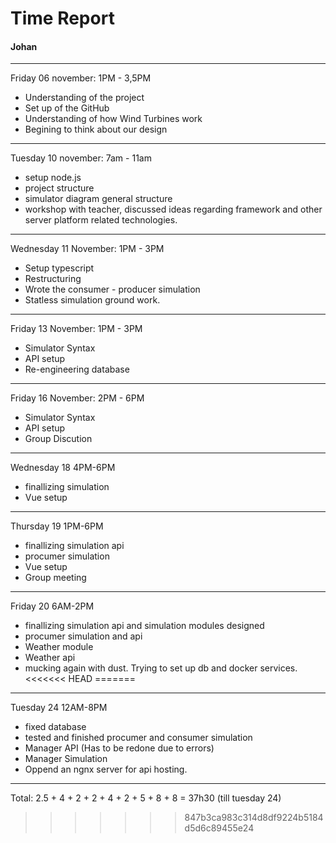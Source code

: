 # Time Report

#### Johan
___
Friday 06 november: 1PM - 3,5PM </br>

* Understanding of the project
* Set up of the GitHub
* Understanding of how Wind Turbines work
* Begining to think about our design
---

Tuesday 10 november: 7am - 11am </br>

* setup node.js
* project structure
* simulator diagram general structure
* workshop with teacher, discussed ideas regarding framework and other server platform related technologies. 
---

Wednesday 11 November: 1PM - 3PM </br>
* Setup typescript
* Restructuring
* Wrote the consumer - producer simulation
* Statless simulation ground work.

---
Friday 13 November: 1PM - 3PM </br>
* Simulator Syntax 
* API setup
* Re-engineering database

---
Friday 16 November: 2PM - 6PM </br>
* Simulator Syntax 
* API setup
* Group Discution

---
Wednesday 18 4PM-6PM
* finallizing simulation
* Vue setup
---
Thursday 19 1PM-6PM
* finallizing simulation api
* procumer simulation
* Vue setup
* Group meeting

---
Friday 20 6AM-2PM
* finallizing simulation api and simulation modules designed
* procumer simulation and api
* Weather module
* Weather api
* mucking again with dust. Trying to set up db and docker services.
<<<<<<< HEAD
=======
---
Tuesday 24 12AM-8PM
* fixed database
* tested and finished procumer and consumer simulation
* Manager API (Has to be redone due to errors)
* Manager Simulation
* Oppend an ngnx server for api hosting.

---

Total:
2.5 + 4 + 2 + 2 + 4 + 2 + 5 + 8 + 8 = 37h30 (till tuesday 24)
>>>>>>> 847b3ca983c314d8df9224b5184d5d6c89455e24
